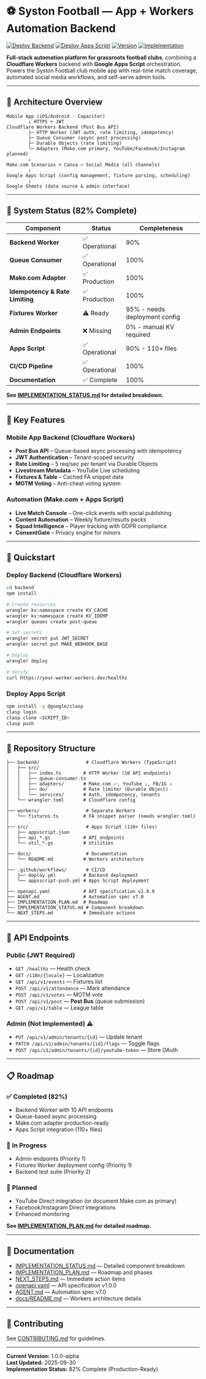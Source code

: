# ⚽ Syston Football — App + Workers Automation Backend

[![Deploy Backend](https://github.com/SystonTigers/Automation_script/workflows/Deploy%20Backend/badge.svg)](https://github.com/SystonTigers/Automation_script/actions)
[![Deploy Apps Script](https://github.com/SystonTigers/Automation_script/workflows/Push%20to%20Apps%20Script/badge.svg)](https://github.com/SystonTigers/Automation_script/actions)
[![Version](https://img.shields.io/github/v/tag/SystonTigers/Automation_script)](https://github.com/SystonTigers/Automation_script/tags)
[![Implementation](https://img.shields.io/badge/implementation-82%25-yellow)](./IMPLEMENTATION_STATUS.md)

**Full-stack automation platform for grassroots football clubs**, combining a **Cloudflare Workers** backend with **Google Apps Script** orchestration. Powers the Syston Football club mobile app with real-time match coverage, automated social media workflows, and self-serve admin tools.

---

## 🧱 Architecture Overview

```
Mobile App (iOS/Android - Capacitor)
        ↓ HTTPS + JWT
Cloudflare Workers Backend (Post Bus API)
        ├─ HTTP Worker (JWT auth, rate limiting, idempotency)
        ├─ Queue Consumer (async post processing)
        ├─ Durable Objects (rate limiting)
        └─ Adapters (Make.com primary, YouTube/Facebook/Instagram planned)
        ↓
Make.com Scenarios + Canva → Social Media (all channels)
        ↓
Google Apps Script (config management, fixture parsing, scheduling)
        ↓
Google Sheets (data source & admin interface)
```

---

## 🎯 System Status (82% Complete)

| Component | Status | Completeness |
|-----------|--------|--------------|
| **Backend Worker** | ✅ Operational | 90% |
| **Queue Consumer** | ✅ Operational | 100% |
| **Make.com Adapter** | ✅ Production | 100% |
| **Idempotency & Rate Limiting** | ✅ Production | 100% |
| **Fixtures Worker** | ⚠️ Ready | 95% - needs deployment config |
| **Admin Endpoints** | ❌ Missing | 0% - manual KV required |
| **Apps Script** | ✅ Operational | 90% - 110+ files |
| **CI/CD Pipeline** | ✅ Operational | 100% |
| **Documentation** | ✅ Complete | 100% |

**See [IMPLEMENTATION_STATUS.md](./IMPLEMENTATION_STATUS.md) for detailed breakdown.**

---

## 🌟 Key Features

### Mobile App Backend (Cloudflare Workers)
- **Post Bus API** – Queue-based async processing with idempotency
- **JWT Authentication** – Tenant-scoped security
- **Rate Limiting** – 5 req/sec per tenant via Durable Objects
- **Livestream Metadata** – YouTube Live scheduling
- **Fixtures & Table** – Cached FA snippet data
- **MOTM Voting** – Anti-cheat voting system

### Automation (Make.com + Apps Script)
- **Live Match Console** – One-click events with social publishing
- **Content Automation** – Weekly fixture/results packs
- **Squad Intelligence** – Player tracking with GDPR compliance
- **ConsentGate** – Privacy engine for minors

---

## 🚀 Quickstart

### Deploy Backend (Cloudflare Workers)
```bash
cd backend
npm install

# Create resources
wrangler kv:namespace create KV_CACHE
wrangler kv:namespace create KV_IDEMP
wrangler queues create post-queue

# Set secrets
wrangler secret put JWT_SECRET
wrangler secret put MAKE_WEBHOOK_BASE

# Deploy
wrangler deploy

# Verify
curl https://your-worker.workers.dev/healthz
```

### Deploy Apps Script
```bash
npm install -g @google/clasp
clasp login
clasp clone <SCRIPT_ID>
clasp push
```

---

## 📂 Repository Structure

```
├── backend/                 # Cloudflare Workers (TypeScript)
│   ├── src/
│   │   ├── index.ts        # HTTP Worker (10 API endpoints)
│   │   ├── queue-consumer.ts
│   │   ├── adapters/       # Make.com ✅, YouTube ⚠️, FB/IG ⚠️
│   │   ├── do/             # Rate limiter (Durable Object)
│   │   └── services/       # Auth, idempotency, tenants
│   └── wrangler.toml       # Cloudflare config
│
├── workers/                 # Separate Workers
│   └── fixtures.ts         # FA snippet parser (needs wrangler.toml)
│
├── src/                     # Apps Script (110+ files)
│   ├── appsscript.json
│   ├── api_*.gs            # API endpoints
│   └── util_*.gs           # Utilities
│
├── docs/                    # Documentation
│   └── README.md           # Workers architecture
│
├── .github/workflows/       # CI/CD
│   ├── deploy.yml          # Backend deployment
│   └── appsscript-push.yml # Apps Script deployment
│
├── openapi.yaml            # API specification v1.0.0
├── AGENT.md                # Automation spec v7.0
├── IMPLEMENTATION_PLAN.md  # Roadmap
├── IMPLEMENTATION_STATUS.md # Component breakdown
└── NEXT_STEPS.md           # Immediate actions
```

---

## 🔌 API Endpoints

### Public (JWT Required)
- `GET /healthz` — Health check
- `GET /i18n/{locale}` — Localization
- `GET /api/v1/events` — Fixtures list
- `POST /api/v1/attendance` — Mark attendance
- `POST /api/v1/votes` — MOTM vote
- `POST /api/v1/post` — **Post Bus** (queue submission)
- `GET /api/v1/table` — League table

### Admin (Not Implemented) ⚠️
- `PUT /api/v1/admin/tenants/{id}` — Update tenant
- `PATCH /api/v1/admin/tenants/{id}/flags` — Toggle flags
- `POST /api/v1/admin/tenants/{id}/youtube-token` — Store OAuth

---

## 📋 Roadmap

### ✅ Completed (82%)
- Backend Worker with 10 API endpoints
- Queue-based async processing
- Make.com adapter production-ready
- Apps Script integration (110+ files)

### 🚧 In Progress
- Admin endpoints (Priority 1)
- Fixtures Worker deployment config (Priority 1)
- Backend test suite (Priority 2)

### 📅 Planned
- YouTube Direct integration (or document Make.com as primary)
- Facebook/Instagram Direct integrations
- Enhanced monitoring

**See [IMPLEMENTATION_PLAN.md](./IMPLEMENTATION_PLAN.md) for detailed roadmap.**

---

## 📖 Documentation

- [IMPLEMENTATION_STATUS.md](./IMPLEMENTATION_STATUS.md) — Detailed component breakdown
- [IMPLEMENTATION_PLAN.md](./IMPLEMENTATION_PLAN.md) — Roadmap and phases
- [NEXT_STEPS.md](./NEXT_STEPS.md) — Immediate action items
- [openapi.yaml](./openapi.yaml) — API specification v1.0.0
- [AGENT.md](./AGENT.md) — Automation spec v7.0
- [docs/README.md](./docs/README.md) — Workers architecture details

---

## 🤝 Contributing

See [CONTRIBUTING.md](./CONTRIBUTING.md) for guidelines.

---

**Current Version:** 1.0.0-alpha  
**Last Updated:** 2025-09-30  
**Implementation Status:** 82% Complete (Production-Ready)
